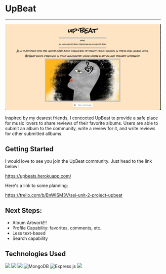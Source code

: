 # **UpBeat**

---
![](public/images/upbeat-home.png)

Inspired by my dearest friends, I concocted UpBeat to provide a safe place for music lovers to share reviews of their favorite albums. Users are able to submit an album to the community, write a review for it, and write reviews for other submitted allbums.

## Getting Started

I would love to see you join the UpBeat community. Just head to the link below!

<https://upbeats.herokuapp.com/>

Here's a link to some planning:

<https://trello.com/b/BnWISM3V/sei-unit-2-project-upbeat>


## Next Steps:

- Album Artwork!!!
- Profile Capability: favorites, comments, etc.
- Less text-based
- Search capability


## Technologies Used

![](https://img.shields.io/badge/HTML5-E34F26?style=for-the-badge&logo=html5&logoColor=white)
![](https://img.shields.io/badge/CSS3-1572B6?style=for-the-badge&logo=css3&logoColor=white)
![](https://img.shields.io/badge/Bootstrap-563D7C?style=for-the-badge&logo=bootstrap&logoColor=white)
![MongoDB](https://img.shields.io/badge/MongoDB-%234ea94b.svg?style=for-the-badge&logo=mongodb&logoColor=white)
![Express.js](https://img.shields.io/badge/express.js-%23404d59.svg?style=for-the-badge&logo=express&logoColor=%2361DAFB)
![](https://img.shields.io/badge/Node.js-43853D?style=for-the-badge&logo=node.js&logoColor=white)



